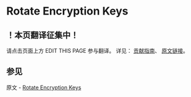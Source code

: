 # Rotate Encryption Keys

## ！本页翻译征集中！

请点击页面上方 EDIT THIS PAGE 参与翻译。
详见：
[贡献指南]( https://github.com/JinMuInfo/MongoDB-Manual-zh/blob/master/CONTRIBUTING.md )、
[原文链接](  https://docs.mongodb.com/manual/tutorial/rotate-encryption-key/  )。

## 参见

原文 - [Rotate Encryption Keys]( https://docs.mongodb.com/manual/tutorial/rotate-encryption-key/ )

